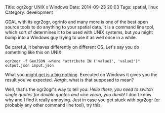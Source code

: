 Title: ogr2ogr UNIX x Windows
Date: 2014-09-23 20:03
Tags: spatial, linux
Category: development

GDAL with its ogr2ogr, ogrinfo and many more is one of the best open source tools to do anything to your spatial data. It is a&nbsp;command line tool, which sort of determines it to be used with UNIX systems, but you might bump into a Windows guy trying to use it as well once in a while.

Be careful, it behaves differently on different OS. Let's say you do something like this on UNIX:

	ogr2ogr -f GeoJSON -where "attribute IN ('value1', 'value2')" output.json input.json

What you <abbr title="But you might get expected result as well">might get is a big nothing</abbr>. Executed on Windows it gives you the result you've expected. *Aargh*, what is that supposed to mean?

Well, that's the ogr2ogr's way to tell you: *Hello there, you need to switch single quotes for double quotes and vice versa, you dumb!* I don't know why and I find it really annoying. Just in case you get stuck with ogr2ogr (or probably any other command line tool), try this.
